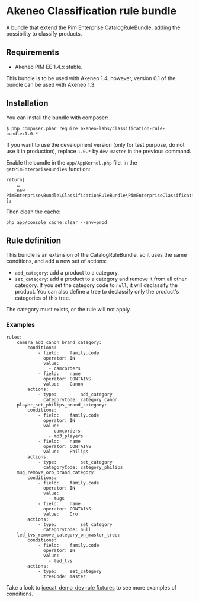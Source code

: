 # Akeneo Classification rule bundle

A bundle that extend the Pim Enterprise CatalogRuleBundle, adding the possibility to classify products.

## Requirements

 - Akeneo PIM EE 1.4.x stable.

This bundle is to be used with Akeneo 1.4, however, version 0.1 of the bundle can be used with Akeneo 1.3.

## Installation

You can install the bundle with composer:

    $ php composer.phar require akeneo-labs/classification-rule-bundle:1.0.*

If you want to use the development version (only for test purpose, do not use it in production), replace `1.0.*` by `dev-master` in the previous command.

Enable the bundle in the `app/AppKernel.php` file, in the `getPimEnterpriseBundles` function:

    return[
        …
        new PimEnterprise\Bundle\ClassificationRuleBundle\PimEnterpriseClassificationRuleBundle(),
    ];

Then clean the cache:

    php app/console cache:clear --env=prod

## Rule definition

This bundle is an extension of the CatalogRuleBundle, so it uses the same conditions, and add a new set of actions:

* `add_category`: add a product to a category,
* `set_category`: add a product to a category and remove it from all other category.
If you set the category code to `null`, it will declassify the product.
You can also define a tree to declassify only the product's categories of this tree.

The category must exists, or the rule will not apply.

### Examples

    rules:
        camera_add_canon_brand_category:
            conditions:
                - field:    family.code
                  operator: IN
                  value:
                    - camcorders
                - field:    name
                  operator: CONTAINS
                  value:    Canon
            actions:
                - type:         add_category
                  categoryCode: category_canon
        player_set_philips_brand_category:
            conditions:
                - field:    family.code
                  operator: IN
                  value:
                    - camcorders
                    - mp3_players
                - field:    name
                  operator: CONTAINS
                  value:    Philips
            actions:
                - type:         set_category
                  categoryCode: category_philips
        mug_remove_oro_brand_category:
            conditions:
                - field:    family.code
                  operator: IN
                  value:
                    - mugs
                - field:    name
                  operator: CONTAINS
                  value:    Oro
            actions:
                - type:         set_category
                  categoryCode: null
        led_tvs_remove_category_on_master_tree:
            conditions:
                - field:    family.code
                  operator: IN
                  value:
                    - led_tvs
            actions:
                - type:     set_category
                  treeCode: master


Take a look to [icecat_demo_dev rule fixtures](https://github.com/akeneo/pim-enterprise-dev/blob/1.3/src/PimEnterprise/Bundle/InstallerBundle/Resources/fixtures/icecat_demo_dev/rules.yml) to see more examples of conditions.
